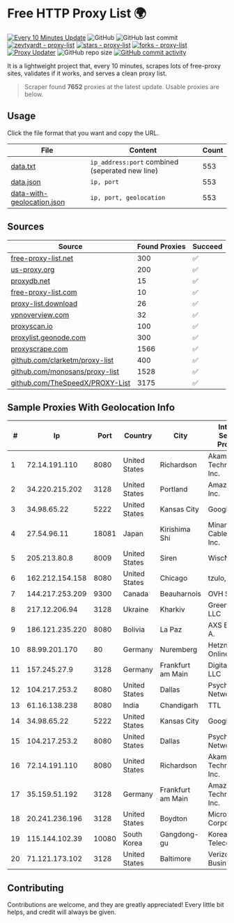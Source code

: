 
# Free HTTP Proxy List 🌍

[![Every 10 Minutes Update](https://github.com/mertguvencli/http-proxy-list/actions/workflows/main.yml/badge.svg?branch=main)](https://github.com/mertguvencli/http-proxy-list/actions/workflows/main.yml)
![GitHub](https://img.shields.io/github/license/mertguvencli/http-proxy-list)
![GitHub last commit](https://img.shields.io/github/last-commit/mertguvencli/http-proxy-list)
[![zevtyardt - proxy-list](https://img.shields.io/static/v1?label=zevtyardt&message=proxy-list&color=blue&logo=github)](https://github.com/zevtyardt/proxy-list "Go to GitHub repo")
[![stars - proxy-list](https://img.shields.io/github/stars/zevtyardt/proxy-list?style=social)](https://github.com/zevtyardt/proxy-list)
[![forks - proxy-list](https://img.shields.io/github/forks/zevtyardt/proxy-list?style=social)](https://github.com/zevtyardt/proxy-list)
[![Proxy Updater](https://github.com/zevtyardt/proxy-list/workflows/Proxy%20Updater/badge.svg)](https://github.com/zevtyardt/proxy-list/actions?query=workflow:"Proxy+Updater")
![GitHub repo size](https://img.shields.io/github/repo-size/zevtyardt/proxy-list)
[![GitHub commit activity](https://img.shields.io/github/commit-activity/m/zevtyardt/proxy-list?logo=commits)](https://github.com/zevtyardt/proxy-list/commits/main)

It is a lightweight project that, every 10 minutes, scrapes lots of free-proxy sites, validates if it works, and serves a clean proxy list.

> Scraper found **7652** proxies at the latest update. Usable proxies are below.

## Usage

Click the file format that you want and copy the URL.

|File|Content|Count|
|----|-------|-----|
|[data.txt](https://raw.githubusercontent.com/mertguvencli/http-proxy-list/main/proxy-list/data.txt)|`ip_address:port` combined (seperated new line)|553|
|[data.json](https://raw.githubusercontent.com/mertguvencli/http-proxy-list/main/proxy-list/data.json)|`ip, port`|553|
|[data-with-geolocation.json](https://raw.githubusercontent.com/mertguvencli/http-proxy-list/main/proxy-list/data-with-geolocation.json)|`ip, port, geolocation`|553|

## Sources

|Source|Found Proxies|Succeed|
|------|-------------|-------|
|[free-proxy-list.net](https://free-proxy-list.net)|300|✅|
|[us-proxy.org](https://www.us-proxy.org)|200|✅|
|[proxydb.net](http://proxydb.net)|15|✅|
|[free-proxy-list.com](https://free-proxy-list.com/?page=&port=&type%5B%5D=http&type%5B%5D=https&up_time=0&search=Search)|10|✅|
|[proxy-list.download](https://www.proxy-list.download/HTTP)|26|✅|
|[vpnoverview.com](https://vpnoverview.com/privacy/anonymous-browsing/free-proxy-servers)|32|✅|
|[proxyscan.io](https://www.proxyscan.io)|100|✅|
|[proxylist.geonode.com](https://proxylist.geonode.com/api/proxy-list?limit=300&page=1&sort_by=lastChecked&sort_type=desc&protocols=http,https)|300|✅|
|[proxyscrape.com](https://api.proxyscrape.com/v2/?request=displayproxies&protocol=http&timeout=10000&country=all&ssl=all&anonymity=all)|1566|✅|
|[github.com/clarketm/proxy-list](https://raw.githubusercontent.com/clarketm/proxy-list/master/proxy-list-raw.txt)|400|✅|
|[github.com/monosans/proxy-list](https://raw.githubusercontent.com/monosans/proxy-list/main/proxies/http.txt)|1528|✅|
|[github.com/TheSpeedX/PROXY-List](https://raw.githubusercontent.com/TheSpeedX/PROXY-List/master/http.txt)|3175|✅|


## Sample Proxies With Geolocation Info

|#|Ip|Port|Country|City|Internet Service Provider|
|-|--|----|-------|----|-------------------------|
|1|72.14.191.110|8080|United States|Richardson|Akamai Technologies, Inc.|
|2|34.220.215.202|3128|United States|Portland|Amazon.com, Inc.|
|3|34.98.65.22|5222|United States|Kansas City|Google LLC|
|4|27.54.96.11|18081|Japan|Kirishima Shi|Minamikyusyu CableTV Net Inc.|
|5|205.213.80.8|8009|United States|Siren|WiscNet|
|6|162.212.154.158|8080|United States|Chicago|tzulo, inc.|
|7|144.217.253.209|9300|Canada|Beauharnois|OVH SAS|
|8|217.12.206.94|3128|Ukraine|Kharkiv|Green Floid LLC|
|9|186.121.235.220|8080|Bolivia|La Paz|AXS Bolivia S. A.|
|10|88.99.201.170|80|Germany|Nuremberg|Hetzner Online GmbH|
|11|157.245.27.9|3128|Germany|Frankfurt am Main|DigitalOcean, LLC|
|12|104.217.253.2|8080|United States|Dallas|Psychz Networks|
|13|61.16.138.238|8080|India|Chandigarh|TTL|
|14|34.98.65.22|5222|United States|Kansas City|Google LLC|
|15|104.217.253.2|8080|United States|Dallas|Psychz Networks|
|16|72.14.191.110|8080|United States|Richardson|Akamai Technologies, Inc.|
|17|35.159.51.192|3128|Germany|Frankfurt am Main|Amazon Technologies Inc.|
|18|20.241.236.196|3128|United States|Boydton|Microsoft Corporation|
|19|115.144.102.39|10080|South Korea|Gangdong-gu|Korea Telecom|
|20|71.121.173.102|3128|United States|Baltimore|Verizon Business|



## Contributing

Contributions are welcome, and they are greatly appreciated! Every
little bit helps, and credit will always be given.

